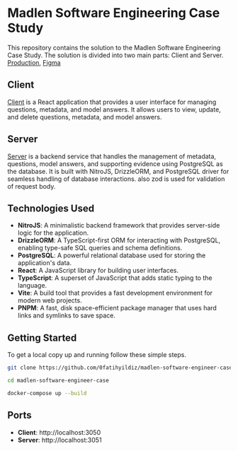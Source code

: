 # Madlen Software Engineering Case Study

This repository contains the solution to the Madlen Software Engineering Case Study. The solution is divided into two main parts:
Client and Server. [Production](https://madlen-case.binesto.com), [Figma](https://www.figma.com/design/7dgxET1HEUOQBTQCv7wnaH/Madlen-Software-Engineer-Case?node-id=1-53205&t=Uct2Bb3Q5WIoolEx-1)

## Client
[Client](client/README.md) is a React application that provides a user interface for managing questions, metadata, and model answers. It allows users to view, update, and delete questions, metadata, and model answers.

## Server
[Server](server/README.md) is a backend service that handles the management of metadata, questions, model answers, and supporting evidence using PostgreSQL as the database. It is built with NitroJS, DrizzleORM, and PostgreSQL driver for seamless handling of database interactions. also zod is used for validation of request body.

## Technologies Used
- **NitroJS**: A minimalistic backend framework that provides server-side logic for the application.
- **DrizzleORM**: A TypeScript-first ORM for interacting with PostgreSQL, enabling type-safe SQL queries and schema definitions.
- **PostgreSQL**: A powerful relational database used for storing the application's data.
- **React**: A JavaScript library for building user interfaces.
- **TypeScript**: A superset of JavaScript that adds static typing to the language.
- **Vite**: A build tool that provides a fast development environment for modern web projects.
- **PNPM**: A fast, disk space-efficient package manager that uses hard links and symlinks to save space.

## Getting Started
To get a local copy up and running follow these simple steps.

```bash
git clone https://github.com/0fatihyildiz/madlen-software-engineer-case.git

cd madlen-software-engineer-case

docker-compose up --build
```

## Ports
- **Client**: http://localhost:3050
- **Server**: http://localhost:3051